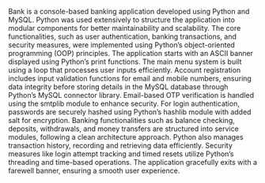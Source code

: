Bank is a console-based banking application developed using Python and MySQL. Python was used extensively to structure the application into modular components for better maintainability and scalability.
The core functionalities, such as user authentication, banking transactions, and security measures, were implemented using Python’s object-oriented programming (OOP) principles.
The application starts with an ASCII banner displayed using Python’s print functions. The main menu system is built using a loop that processes user inputs efficiently.
Account registration includes input validation functions for email and mobile numbers, ensuring data integrity before storing details in the MySQL database through Python’s MySQL connector library. 
Email-based OTP verification is handled using the smtplib module to enhance security.
For login authentication, passwords are securely hashed using Python’s hashlib module with added salt for encryption. Banking functionalities such as balance checking, deposits, withdrawals, 
and money transfers are structured into service modules, following a clean architecture approach. Python also manages transaction history, recording and retrieving data efficiently.
Security measures like login attempt tracking and timed resets utilize Python’s threading and time-based operations.
The application gracefully exits with a farewell banner, ensuring a smooth user experience.
